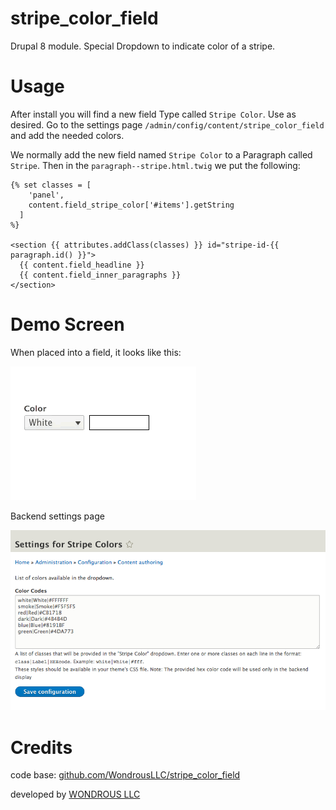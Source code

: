 # stripe_color_field

Drupal 8 module. Special Dropdown to indicate color of a stripe.

# Usage

After install you will find a new field Type called `Stripe Color`. Use as desired.
Go to the settings page `/admin/config/content/stripe_color_field` and add the needed colors.

We normally add the new field named `Stripe Color` to a Paragraph called `Stripe`.
Then in the `paragraph--stripe.html.twig` we put the following:

``` twig
{% set classes = [
    'panel',
    content.field_stripe_color['#items'].getString
  ]
%}

<section {{ attributes.addClass(classes) }} id="stripe-id-{{ paragraph.id() }}">
  {{ content.field_headline }}
  {{ content.field_inner_paragraphs }}
</section>

```

# Demo Screen

When placed into a field, it looks like this:

![](docs/stripe-color-field-demo.gif)

Backend settings page

![](docs/stripe-color-field-select-page.png)

# Credits

code base: [github.com/WondrousLLC/stripe_color_field](https://github.com/WondrousLLC/stripe_color_field/)

developed by [WONDROUS LLC](https://www.wearewondrous.com/)
